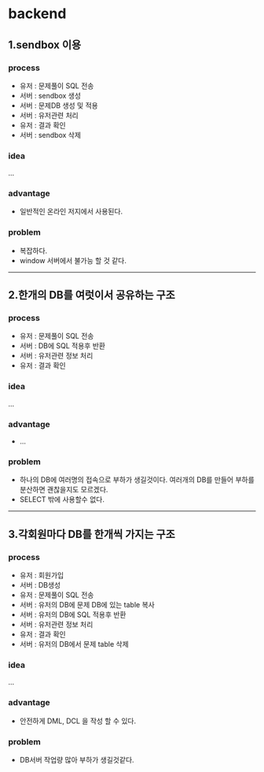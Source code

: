 # backend

## 1.sendbox 이용
### process
- 유저 : 문제풀이 SQL 전송
- 서버 : sendbox 생성
- 서버 : 문제DB 생성 및 적용
- 서버 : 유저관련 처리
- 유저 : 결과 확인
- 서버 : sendbox 삭제

### idea
...

### advantage
- 일반적인 온라인 저지에서 사용된다.

### problem
- 복잡하다.
- window 서버에서 불가능 할 것 같다.

---

## 2.한개의 DB를 여럿이서 공유하는 구조
### process
- 유저 : 문제풀이 SQL 전송
- 서버 : DB에 SQL 적용후 반환
- 서버 : 유저관련 정보 처리
- 유저 : 결과 확인

### idea
...

### advantage
- ...

### problem
- 하나의 DB에 여러명의 접속으로 부하가 생길것이다. 여러개의 DB를 만들어 부하를 분산하면 괜찮을지도 모르겠다.
- SELECT 밖에 사용할수 없다.

---

## 3.각회원마다 DB를 한개씩 가지는 구조

### process
- 유저 : 회원가입
- 서버 : DB생성
- 유저 : 문제풀이 SQL 전송
- 서버 : 유저의 DB에 문제 DB에 있는 table 복사
- 서버 : 유저의 DB에 SQL 적용후 반환
- 서버 : 유저관련 정보 처리
- 유저 : 결과 확인
- 서버 : 유저의 DB에서 문제 table 삭제

### idea
...

### advantage
- 안전하게 DML, DCL 을 작성 할 수 있다.

### problem
- DB서버 작업량 많아 부하가 생길것같다.
